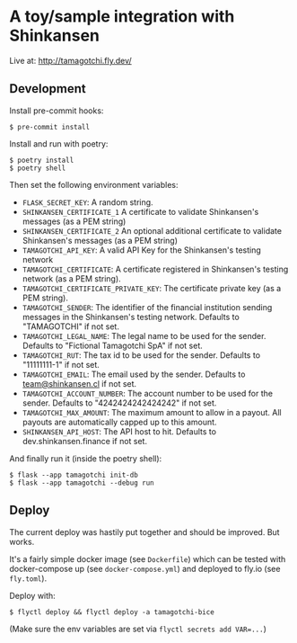 # A toy/sample integration with Shinkansen

Live at: http://tamagotchi.fly.dev/

## Development

Install pre-commit hooks:

    $ pre-commit install

Install and run with poetry:

    $ poetry install
    $ poetry shell

Then set the following environment variables:

  - `FLASK_SECRET_KEY`: A random string.
  - `SHINKANSEN_CERTIFICATE_1` A certificate to validate Shinkansen's messages 
    (as a PEM string)
  - `SHINKANSEN_CERTIFICATE_2` An optional additional certificate to validate 
    Shinkansen's messages (as a PEM string)    
  - `TAMAGOTCHI_API_KEY`: A valid API Key for the Shinkansen's testing network
  - `TAMAGOTCHI_CERTIFICATE`: A certificate registered in Shinkansen's testing
    network (as a PEM string).
  - `TAMAGOTCHI_CERTIFICATE_PRIVATE_KEY`: The certificate private key
    (as a PEM string).
  - `TAMAGOTCHI_SENDER`: The identifier of the financial institution sending
     messages in the Shinkansen's testing network. Defaults to "TAMAGOTCHI" if
     not set.
  - `TAMAGOTCHI_LEGAL_NAME`: The legal name to be used for the sender.
    Defaults to "Fictional Tamagotchi SpA" if not set.
  - `TAMAGOTCHI_RUT`: The tax id to be used for the sender. Defaults to
    "11111111-1" if not set.
  - `TAMAGOTCHI_EMAIL`: The email used by the sender. Defaults to 
    team@shinkansen.cl if not set.
  - `TAMAGOTCHI_ACCOUNT_NUMBER`: The account number to be used for the sender.
    Defaults to "4242424242424242" if not set.
  - `TAMAGOTCHI_MAX_AMOUNT`: The maximum amount to allow in a payout. All payouts
    are automatically capped up to this amount. 
  - `SHINKANSEN_API_HOST`: The API host to hit. Defaults to 
    dev.shinkansen.finance if not set. 


And finally run it (inside the poetry shell):

    $ flask --app tamagotchi init-db
    $ flask --app tamagotchi --debug run

## Deploy

The current deploy was hastily put together and should be improved. But works.

It's a fairly simple docker image (see `Dockerfile`) which can be tested with
docker-compose up (see `docker-compose.yml`) and deployed to fly.io (see
`fly.toml`).

Deploy with:

    $ flyctl deploy && flyctl deploy -a tamagotchi-bice

(Make sure the env variables are set via `flyctl secrets add VAR=...`)
